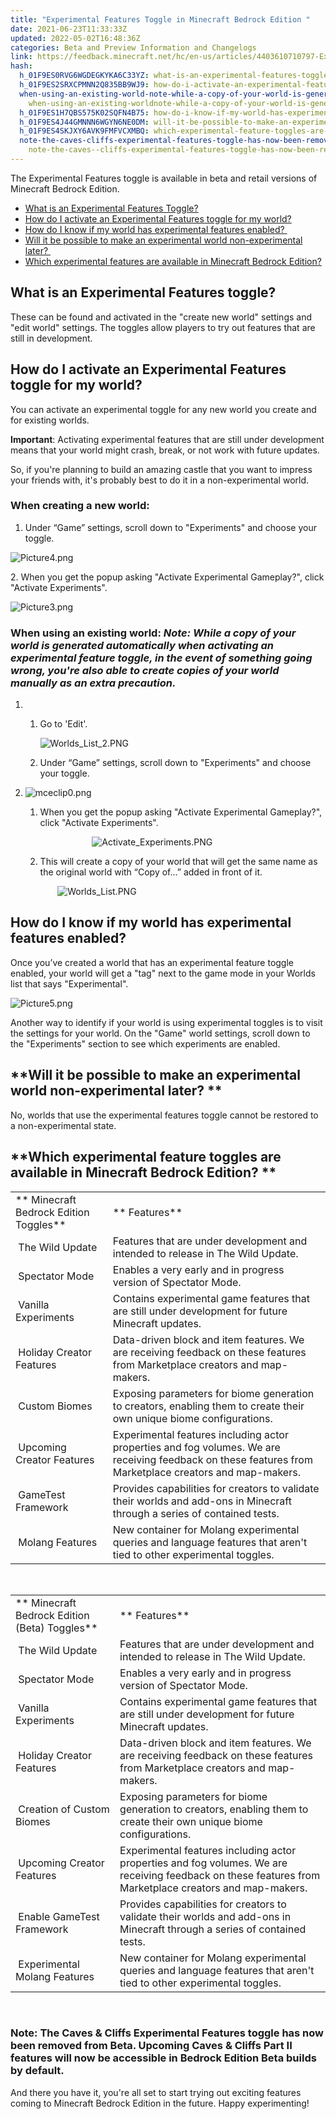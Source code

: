 ```yaml
---
title: "Experimental Features Toggle in Minecraft Bedrock Edition "
date: 2021-06-23T11:33:33Z
updated: 2022-05-02T16:48:36Z
categories: Beta and Preview Information and Changelogs
link: https://feedback.minecraft.net/hc/en-us/articles/4403610710797-Experimental-Features-Toggle-in-Minecraft-Bedrock-Edition
hash:
  h_01F9ES0RVG6WGDEGKYKA6C33YZ: what-is-an-experimental-features-toggle
  h_01F9ES2SRXCPMNN2Q835BB9WJ9: how-do-i-activate-an-experimental-features-toggle-for-my-world
  when-using-an-existing-world-note-while-a-copy-of-your-world-is-generated-automatically-when-activating-an-experimental-feature-toggle-in-the-event-of-something-going-wrong-youre-also-able-to-create-copies-of-your-world-manually-as-an-extra-precaution.:
    when-using-an-existing-worldnote-while-a-copy-of-your-world-is-generated-automatically-when-activating-an-experimental-feature-toggle-in-the-event-of-something-going-wrong-youre-also-able-to-create-copies-of-your-world-manually-as-an-extra-precaution
  h_01F9ES1H7QBS575K02SQFN4B75: how-do-i-know-if-my-world-has-experimental-features-enabled
  h_01F9ES4J44GMNNN6WGYN6NE0DM: will-it-be-possible-to-make-an-experimental-world-non-experimental-later
  h_01F9ES4SKJXY6AVK9FMFVCXMBQ: which-experimental-feature-toggles-are-available-in-minecraft-bedrock-edition
  note-the-caves-cliffs-experimental-features-toggle-has-now-been-removed-from-beta.-upcoming-caves-cliffs-part-ii-features-will-now-be-accessible-in-bedrock-edition-beta-builds-by-default.:
    note-the-caves--cliffs-experimental-features-toggle-has-now-been-removed-from-beta-upcoming-caves--cliffs-part-ii-features-will-now-be-accessible-in-bedrock-edition-beta-builds-by-default
---
```


The Experimental Features toggle is available in beta and retail versions of Minecraft Bedrock Edition.

- [What is an Experimental Features Toggle?](#what-is-an-experimental-features-toggle)
- [How do I activate an Experimental Features toggle for my world?](#how-do-i-activate-an-experimental-features-toggle-for-my-world)
- [How do I know if my world has experimental features enabled? ](#how-do-i-know-if-my-world-has-experimental-features-enabled)
- [Will it be possible to make an experimental world non-experimental later? ](#will-it-be-possible-to-make-an-experimental-world-non-experimental-later)
- [Which experimental features are available in Minecraft Bedrock Edition?](#which-experimental-feature-toggles-are-available-in-minecraft-bedrock-edition)

## **What is an Experimental Features toggle?**

These can be found and activated in the "create new world" settings and "edit world" settings. The toggles allow players to try out features that are still in development.

## **How do I activate an Experimental Features toggle for my world?**

You can activate an experimental toggle for any new world you create and for existing worlds.

**Important**: Activating experimental features that are still under development means that your world might crash, break, or not work with future updates.

So, if you're planning to build an amazing castle that you want to impress your friends with, it's probably best to do it in a non-experimental world. 

### When creating a new world:

1.  Under “Game” settings, scroll down to "Experiments" and choose your toggle.

![Picture4.png](https://feedback.minecraft.net/hc/article_attachments/4403610673165/Picture4.png)

2\. When you get the popup asking "Activate Experimental Gameplay?", click "Activate Experiments".

![Picture3.png](https://feedback.minecraft.net/hc/article_attachments/4403606638733/Picture3.png)

###  When using an existing world:  *Note: While a copy of your world is generated automatically when activating an experimental feature toggle, in the event of something going wrong, you're also able to create copies of your world manually as an extra precaution.*

1.  1.  Go to 'Edit'.  
          
        ![Worlds_List_2.PNG](https://feedback.minecraft.net/hc/article_attachments/4404216888077/Worlds_List_2.PNG)  
          
    2.  Under “Game” settings, scroll down to "Experiments" and choose your toggle.

2.    
    ![mceclip0.png](https://feedback.minecraft.net/hc/article_attachments/5944752458125/mceclip0.png)  
    1.  When you get the popup asking "Activate Experimental Gameplay?", click "Activate Experiments".  
          
                             ![Activate_Experiments.PNG](https://feedback.minecraft.net/hc/article_attachments/4404220900493/Activate_Experiments.PNG)  
          
    2.  This will create a copy of your world that will get the same name as the original world with “Copy of...” added in front of it.  
          
               ![Worlds_List.PNG](https://feedback.minecraft.net/hc/article_attachments/4404216889229/Worlds_List.PNG)

## **How do I know if my world has experimental features enabled?**

Once you’ve created a world that has an experimental feature toggle enabled, your world will get a "tag" next to the game mode in your Worlds list that says "Experimental".

![Picture5.png](https://feedback.minecraft.net/hc/article_attachments/4403606638989/Picture5.png)

Another way to identify if your world is using experimental toggles is to visit the settings for your world. On the "Game" world settings, scroll down to the "Experiments" section to see which experiments are enabled. 

## **Will it be possible to make an experimental world non-experimental later? **

No, worlds that use the experimental features toggle cannot be restored to a non-experimental state.

## **Which experimental feature toggles are available in Minecraft Bedrock Edition? **

|                                        |                                                                                                                                                         |
|----------------------------------------|---------------------------------------------------------------------------------------------------------------------------------------------------------|
| ** Minecraft Bedrock Edition Toggles** | ** Features**                                                                                                                                           |
|  The Wild Update                       | Features that are under development and intended to release in The Wild Update.                                                                         |
|  Spectator Mode                        | Enables a very early and in progress version of Spectator Mode.                                                                                         |
|  Vanilla Experiments                   | Contains experimental game features that are still under development for future Minecraft updates.                                                      |
|  Holiday Creator Features              | Data-driven block and item features. We are receiving feedback on these features from Marketplace creators and map-makers.                              |
|  Custom Biomes                         | Exposing parameters for biome generation to creators, enabling them to create their own unique biome configurations.                                    |
|  Upcoming Creator Features             | Experimental features including actor properties and fog volumes. We are receiving feedback on these features from Marketplace creators and map-makers. |
|  GameTest Framework                    | Provides capabilities for creators to validate their worlds and add-ons in Minecraft through a series of contained tests.                               |
|  Molang Features                       | New container for Molang experimental queries and language features that aren't tied to other experimental toggles.                                     |

 

|                                               |                                                                                                                                                         |
|-----------------------------------------------|---------------------------------------------------------------------------------------------------------------------------------------------------------|
| ** Minecraft Bedrock Edition (Beta) Toggles** | ** Features**                                                                                                                                           |
|  The Wild Update                              | Features that are under development and intended to release in The Wild Update.                                                                         |
|  Spectator Mode                               | Enables a very early and in progress version of Spectator Mode.                                                                                         |
|  Vanilla Experiments                          | Contains experimental game features that are still under development for future Minecraft updates.                                                      |
|  Holiday Creator Features                     | Data-driven block and item features. We are receiving feedback on these features from Marketplace creators and map-makers.                              |
|  Creation of Custom Biomes                    | Exposing parameters for biome generation to creators, enabling them to create their own unique biome configurations.                                    |
|  Upcoming Creator Features                    | Experimental features including actor properties and fog volumes. We are receiving feedback on these features from Marketplace creators and map-makers. |
|  Enable GameTest Framework                    | Provides capabilities for creators to validate their worlds and add-ons in Minecraft through a series of contained tests.                               |
|  Experimental Molang Features                 | New container for Molang experimental queries and language features that aren't tied to other experimental toggles.                                     |

 

### Note: The Caves & Cliffs Experimental Features toggle has now been removed from Beta. Upcoming Caves & Cliffs Part II features will now be accessible in Bedrock Edition Beta builds by default. 

And there you have it, you're all set to start trying out exciting features coming to Minecraft Bedrock Edition in the future. Happy experimenting!
